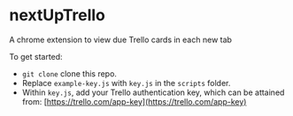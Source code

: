 # nextUpTrello

A chrome extension to view due Trello cards in each new tab

To get started:
- `git clone` clone this repo.
- Replace `example-key.js` with `key.js` in the `scripts` folder.
- Within `key.js`, add your Trello authentication key, which can be attained from: [https://trello.com/app-key](https://trello.com/app-key)
